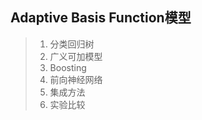 

## Adaptive Basis Function模型

> 1. 分类回归树
> 2. 广义可加模型
> 3. Boosting
> 4. 前向神经网络
> 5. 集成方法
> 6. 实验比较